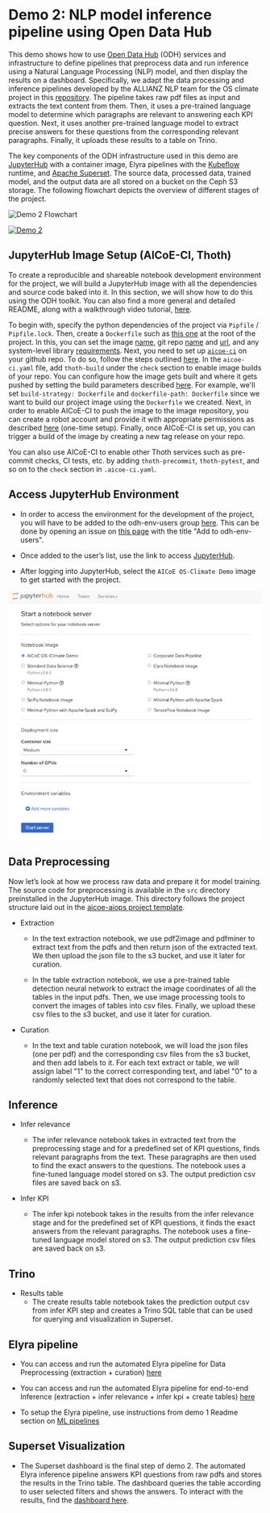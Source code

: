 # Demo 2: NLP model inference pipeline using Open Data Hub

This demo shows how to use [Open Data Hub](https://opendatahub.io/) (ODH) services and infrastructure to define pipelines that preprocess data and run inference using a Natural Language Processing (NLP) model, and then display the results on a dashboard. Specifically, we adapt the data processing and inference pipelines developed by the ALLIANZ NLP team for the OS climate project in this [repository](https://github.com/os-climate/corporate_data_pipeline). The pipeline takes raw pdf files as input and extracts the text content from them. Then, it uses a pre-trained language model to determine which paragraphs are relevant to answering each KPI question. Next, it uses another pre-trained language model to extract precise answers for these questions from the corresponding relevant paragraphs. Finally, it uploads these results to a table on Trino.

The key components of the ODH infrastructure used in this demo are [JupyterHub](https://JupyterHub-odh-JupyterHub.apps.odh-cl1.apps.os-climate.org/) with a container image, Elyra pipelines with the [Kubeflow](http://ml-pipeline-ui-kubeflow.apps.odh-cl1.apps.os-climate.org/) runtime, and [Apache Superset](https://superset-secure-odh-superset.apps.odh-cl1.apps.os-climate.org). The source data, processed data, trained model, and the output data are all stored on a bucket on the Ceph S3 storage. The following flowchart depicts the overview of different stages of the project.

![Demo 2 Flowchart](../../docs/assets/demo2-viz.png)

[![Demo 2](https://img.youtube.com/vi/lGeT615YNlM/0.jpg)](https://youtu.be/lGeT615YNlM)

## JupyterHub Image Setup (AICoE-CI, Thoth)

To create a reproducible and shareable notebook development environment for the project, we will build a JupyterHub image with all the dependencies and source code baked into it. In this section, we will show how to do this using the ODH toolkit. You can also find a more general and detailed README, along with a walkthrough video tutorial, [here](https://www.operate-first.cloud/users/data-science-workflows/docs/create_and_deploy_jh_image.md).

To begin with, specify the python dependencies of the project via `Pipfile` / `Pipfile.lock`. Then, create a `Dockerfile` such as [this one](https://github.com/os-climate/aicoe-osc-demo/blob/master/Dockerfile) at the root of the project. In this, you can set the image [name](https://github.com/os-climate/aicoe-osc-demo/blob/master/Dockerfile#L1), git repo [name](https://github.com/os-climate/aicoe-osc-demo/blob/master/Dockerfile#L16) and [url](https://github.com/os-climate/aicoe-osc-demo/blob/master/Dockerfile#L17), and any system-level library [requirements](https://github.com/os-climate/aicoe-osc-demo/blob/master/Dockerfile#L22). Next, you need to set up [`aicoe-ci`](https://github.com/AICoE/aicoe-ci) on your github repo. To do so, follow the steps outlined [here](https://github.com/AICoE/aicoe-ci/tree/21e866d165071978bb857350196819ba74234e3e#setting-aicoe-ci-on-github-organizationrepository). In the `aicoe-ci.yaml` file, add `thoth-build` under the `check` section to enable image builds of your repo. You can configure how the image gets built and where it gets pushed by setting the build parameters described [here](https://github.com/AICoE/aicoe-ci/tree/21e866d165071978bb857350196819ba74234e3e#configuring-build-requirements). For example, we'll set `build-strategy: Dockerfile` and `dockerfile-path: Dockerfile` since we want to build our project image using the `Dockerfile` we created. Next, in order to enable AICoE-CI to push the image to the image repository, you can create a robot account and provide it with appropriate permissions as described [here](https://www.operate-first.cloud/users/data-science-workflows/docs/create_and_deploy_jh_image.md#setting-up-the-image-repository) (one-time setup). Finally, once AICoE-CI is set up, you can trigger a build of the image by creating a new tag release on your repo.

You can also use AICoE-CI to enable other Thoth services such as pre-commit checks, CI tests, etc. by adding `thoth-precommit`, `thoth-pytest`, and so on to the `check` section in `.aicoe-ci.yaml`.


## Access JupyterHub Environment

* In order to access the environment for the development of the project, you will have to be added to the odh-env-users group [here](https://github.com/orgs/os-climate/teams/odh-env-users). This can be done by opening an issue on [this page](https://github.com/os-climate/aicoe-osc-demo/issues) with the title "Add <USERNAME> to odh-env-users".

* Once added to the user’s list, use the link to access [JupyterHub](https://JupyterHub-odh-JupyterHub.apps.odh-cl1.apps.os-climate.org).

* After logging into JupyterHub, select the `AICoE OS-Climate Demo` image to get started with the project.

![Spawn JupyterHub](../../docs/assets/demo1-spawn-jupyter.png)


## Data Preprocessing 

Now let’s look at how we process raw data and prepare it for model training. 
The source code for preprocessing is available in the `src` directory preinstalled in the JupyterHub image. This directory follows the project structure laid out in the [aicoe-aiops project template](https://github.com/aicoe-aiops/project-template).

* Extraction

    * In the text extraction notebook, we use pdf2image and pdfminer to extract text from the pdfs and then return json of the extracted text. We then upload the json file to the s3 bucket, and use it later for curation.

    * In the table extraction notebook, we use a pre-trained table detection neural network to extract the image coordinates of all the tables in the input pdfs. Then, we use image processing tools to convert the images of tables into csv files. Finally, we upload these csv files to the s3 bucket, and use it later for curation.

* Curation

    * In the text and table curation notebook, we will load the json files (one per pdf) and the corresponding csv files from the s3 bucket, and then add labels to it. For each text extract or table, we will assign label "1" to the correct corresponding text, and label "0" to a randomly selected text that does not correspond to the table. 

## Inference 

* Infer relevance
    * The infer relevance notebook takes in extracted text from the preprocessing stage and for a predefined set of KPI questions, finds relevant paragraphs from the text. These paragraphs are then used to find the exact answers to the questions. The notebook uses a fine-tuned language model stored on s3. The output prediction csv files are saved back on s3.

* Infer KPI
    * The infer kpi notebook takes in the results from the infer relevance stage and for the predefined set of KPI questions, it finds the exact answers from the relevant paragraphs. The notebook uses a fine-tuned language model stored on s3. The output prediction csv files are saved back on s3.

## Trino 

* Results table
    * The create results table notebook takes the prediction output csv from infer KPI step and creates a Trino SQL table that can be used for querying and visualization in Superset. 

## Elyra pipeline

* You can access and run the automated Elyra pipeline for Data Preprocessing (extraction + curation) [here](preprocessing.pipeline)

* You can access and run the automated Elyra pipeline for end-to-end Inference (extraction + infer relevance + infer kpi + create tables) [here](inference.pipeline)

* To setup the Elyra pipeline, use instructions from demo 1 Readme section on [ML pipelines](https://github.com/oindrillac/aicoe-osc-demo/tree/demo1-doc/notebooks/demo1#ml-pipeline)


## Superset Visualization

* The Superset dashboard is the final step of demo 2. The automated Elyra inference pipeline answers KPI questions from raw pdfs and stores the results in the Trino table. The dashboard queries the table according to user selected filters and shows the answers. To interact with the results, find the [dashboard here](https://superset-secure-odh-superset.apps.odh-cl1.apps.os-climate.org/superset/dashboard/15).

